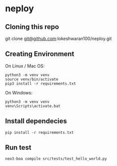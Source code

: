 # neploy

## Cloning this repo
git clone git@github.com:lokeshwaran100/neploy.git

## Creating Environment
On Linux / Mac OS:  
```
python3 -m venv venv
source venv/bin/activate
pip3 install -r requirements.txt
```

On Windows:
```
python3 -m venv venv
venv\Scripts\activate.bat
```

## Install dependecies
```
pip install -r requirements.txt 
```

## Run test
```
neo3-boa compile src/tests/test_hello_world.py
```
